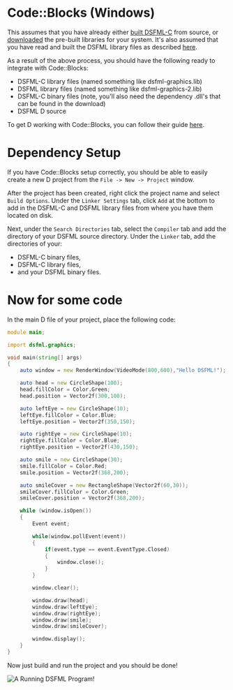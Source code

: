 Code::Blocks (Windows)
=====

This assumes that you have already either [built DSFML-C](https://github.com/Jebbs/DSFML/wiki/Building-The-Library-And-Your-First-DSFML-Program) from source, or [downloaded](https://github.com/Jebbs/DSFML/wiki/Getting-Started-in-Windows) the pre-built libraries for your system. It's also assumed that you have read and built the DSFML library files as described [here](https://github.com/Jebbs/DSFML/wiki/Building-Your-First-DSFML-Program%28Windows%29).

As a result of the above process, you should have the following ready to integrate with Code::Blocks:
* DSFML-C library files (named something like dsfml-graphics.lib)
* DSFML library files (named something like dsfml-graphics-2.lib)
* DSFML-C binary files (note, you'll also need the dependency .dll's that can be found in the download)
* DSFML D source

To get D working with Code::Blocks, you can follow their guide [here](http://wiki.codeblocks.org/index.php?title=Installing_a_supported_compiler#Digital_Mars_D_Compiler_for_Windows).

Dependency Setup
===

If you have Code::Blocks setup correctly, you should be able to easily create a new D project from the `File -> New -> Project` window.

After the project has been created, right click the project name and select `Build Options`. Under the `Linker Settings` tab, click `Add` at the bottom to add in the DSFML-C and DSFML library files from where you have them located on disk.

Next, under the `Search Directories` tab, select the `Compiler` tab and add the directory of your DSFML source directory. Under the `Linker` tab, add the directories of your:
* DSFML-C binary files,
* DSFML-C library files,
* and your DSFML binary files.

Now for some code
===

In the main D file of your project, place the following code:

```D
module main;

import dsfml.graphics;

void main(string[] args)
{
    auto window = new RenderWindow(VideoMode(800,600),"Hello DSFML!");

    auto head = new CircleShape(100);
    head.fillColor = Color.Green;
    head.position = Vector2f(300,100);

    auto leftEye = new CircleShape(10);
    leftEye.fillColor = Color.Blue;
    leftEye.position = Vector2f(350,150);

    auto rightEye = new CircleShape(10);
    rightEye.fillColor = Color.Blue;
    rightEye.position = Vector2f(430,150);

    auto smile = new CircleShape(30);
    smile.fillColor = Color.Red;
    smile.position = Vector2f(368,200);

    auto smileCover = new RectangleShape(Vector2f(60,30));
    smileCover.fillColor = Color.Green;
    smileCover.position = Vector2f(368,200);

    while (window.isOpen())
    {
        Event event;

        while(window.pollEvent(event))
        {
            if(event.type == event.EventType.Closed)
            {
                window.close();
            }
        }

        window.clear();

        window.draw(head);
        window.draw(leftEye);
        window.draw(rightEye);
        window.draw(smile);
        window.draw(smileCover);

        window.display();
    }
}
```

Now just build and run the project and you should be done!

![A Running DSFML Program!](https://camo.githubusercontent.com/c72a4470bb37fbb39c770aaefec8f964953d1f24/687474703a2f2f692e696d6775722e636f6d2f686274314942482e706e67 "A Running DSFML Program!")
